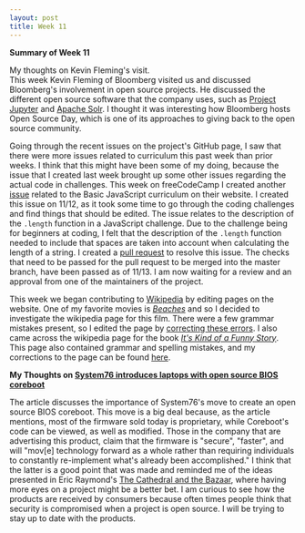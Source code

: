 ```yaml
---
layout: post
title: Week 11
---
```

**Summary of Week 11**  

My thoughts on Kevin Fleming's visit.  
This week Kevin Fleming of Bloomberg visited us and discussed Bloomberg's involvement in open source projects. He discussed the different open source software that the company uses, such as [Project Jupyter](https://jupyter.org/) and [Apache Solr](https://lucene.apache.org/solr/). I thought it was interesting how Bloomberg hosts Open Source Day, which is one of its approaches to giving back to the open source community. 

Going through the recent issues on the project's GitHub page, I saw that there were more issues related to curriculum this past week than prior weeks. I think that this might have been some of my doing, because the issue that I created last week brought up some other issues regarding the actual code in challenges. This week on freeCodeCamp I created another [issue](https://github.com/freeCodeCamp/freeCodeCamp/issues/37748) related to the Basic JavaScript curriculum on their website. I created this issue on 11/12, as it took some time to go through the coding challenges and find things that should be edited. The issue relates to the description of the <code>.length</code> function in a JavaScript challenge. Due to the challenge being for beginners at coding, I felt that the description of the <code>.length</code> function needed to include that spaces are taken into account when calculating the length of a string. I created a [pull request](https://github.com/freeCodeCamp/freeCodeCamp/pull/37749) to resolve this issue. The checks that need to be passed for the pull request to be merged into the master branch, have been passed as of 11/13. I am now waiting for a review and an approval from one of the maintainers of the project. 

This week we began contributing to [Wikipedia](https://en.wikipedia.org/wiki/Main_Page) by editing pages on the website. One of my favorite movies is [_Beaches_](https://en.wikipedia.org/wiki/Beaches_(film)) and so I decided to investigate the wikipedia page for this film. There were a few grammar mistakes present, so I edited the page by [correcting these errors](https://en.wikipedia.org/w/index.php?title=Beaches_(film)&diff=prev&oldid=925984351). I also came across the wikipedia page for the book [_It's Kind of a Funny Story_](https://en.wikipedia.org/wiki/It%27s_Kind_of_a_Funny_Story). This page also contained grammar and spelling mistakes, and my corrections to the page can be found [here](https://en.wikipedia.org/w/index.php?title=It%27s_Kind_of_a_Funny_Story&diff=prev&oldid=925985900).

**My Thoughts on [System76 introduces laptops with open source BIOS coreboot](https://opensource.com/article/19/11/coreboot-system76-laptops?utm_campaign=intrel)**  

The article discusses the importance of System76's move to create an open source BIOS coreboot. This move is a big deal because, as the article mentions, most of the firmware sold today is proprietary, while Coreboot's code can be viewed, as well as modified. Those in the company that are advertising this product, claim that the firmware is "secure", "faster", and will "mov[e] technology forward as a whole rather than requiring individuals to constantly re-implement what's already been accomplished." I think that the latter is a good point that was made and reminded me of the ideas presented in Eric Raymond's [The Cathedral and the Bazaar](http://www.catb.org/~esr/writings/cathedral-bazaar/cathedral-bazaar/index.html), where having more eyes on a project might be a better bet. I am curious to see how the products are received by consumers because often times people think that security is compromised when a project is open source. I will be trying to stay up to date with the products.
